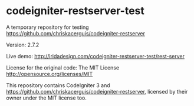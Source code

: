 # codeigniter-restserver-test

A temporary repository for testing https://github.com/chriskacerguis/codeigniter-restserver

Version: 2.7.2

Live demo: http://iridadesign.com/codeigniter-restserver-test/rest-server

License for the original code: The MIT License http://opensource.org/licenses/MIT

This repository contains CodeIgniter 3 and https://github.com/chriskacerguis/codeigniter-restserver, licensed by their owner under the MIT license too.
